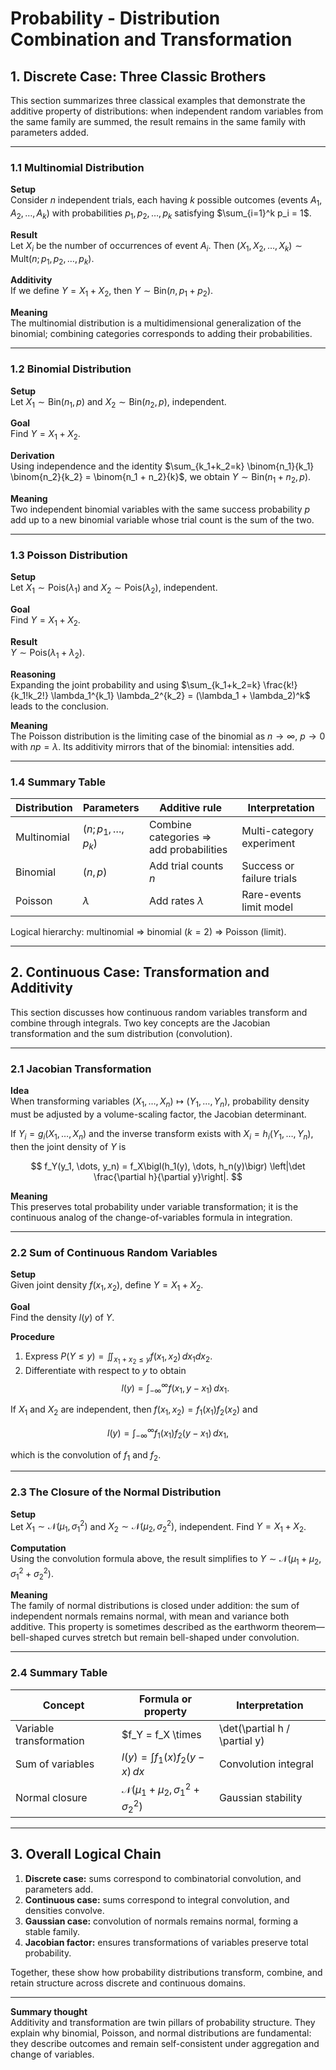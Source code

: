 # Probability - Distribution Combination and Transformation

## 1. Discrete Case: Three Classic Brothers

This section summarizes three classical examples that demonstrate the additive property of distributions: when independent random variables from the same family are summed, the result remains in the same family with parameters added.

---

### 1.1 Multinomial Distribution

**Setup**  
Consider $n$ independent trials, each having $k$ possible outcomes (events $A_1, A_2, \dots, A_k$) with probabilities $p_1, p_2, \dots, p_k$ satisfying $\sum_{i=1}^k p_i = 1$.

**Result**  
Let $X_i$ be the number of occurrences of event $A_i$. Then $(X_1, X_2, \dots, X_k) \sim \mathrm{Mult}(n; p_1, p_2, \dots, p_k)$.

**Additivity**  
If we define $Y = X_1 + X_2$, then $Y \sim \mathrm{Bin}(n, p_1 + p_2)$.

**Meaning**  
The multinomial distribution is a multidimensional generalization of the binomial; combining categories corresponds to adding their probabilities.

---

### 1.2 Binomial Distribution

**Setup**  
Let $X_1 \sim \mathrm{Bin}(n_1, p)$ and $X_2 \sim \mathrm{Bin}(n_2, p)$, independent.

**Goal**  
Find $Y = X_1 + X_2$.

**Derivation**  
Using independence and the identity $\sum_{k_1+k_2=k} \binom{n_1}{k_1} \binom{n_2}{k_2} = \binom{n_1 + n_2}{k}$, we obtain $Y \sim \mathrm{Bin}(n_1 + n_2, p)$.

**Meaning**  
Two independent binomial variables with the same success probability $p$ add up to a new binomial variable whose trial count is the sum of the two.

---

### 1.3 Poisson Distribution

**Setup**  
Let $X_1 \sim \mathrm{Pois}(\lambda_1)$ and $X_2 \sim \mathrm{Pois}(\lambda_2)$, independent.

**Goal**  
Find $Y = X_1 + X_2$.

**Result**  
$Y \sim \mathrm{Pois}(\lambda_1 + \lambda_2)$.

**Reasoning**  
Expanding the joint probability and using $\sum_{k_1+k_2=k} \frac{k!}{k_1!k_2!} \lambda_1^{k_1} \lambda_2^{k_2} = (\lambda_1 + \lambda_2)^k$ leads to the conclusion.

**Meaning**  
The Poisson distribution is the limiting case of the binomial as $n \to \infty$, $p \to 0$ with $np = \lambda$. Its additivity mirrors that of the binomial: intensities add.

---

### 1.4 Summary Table

| Distribution | Parameters | Additive rule | Interpretation |
|--------------|------------|---------------|----------------|
| Multinomial | $(n; p_1, \dots, p_k)$ | Combine categories $\Rightarrow$ add probabilities | Multi-category experiment |
| Binomial | $(n, p)$ | Add trial counts $n$ | Success or failure trials |
| Poisson | $\lambda$ | Add rates $\lambda$ | Rare-events limit model |

Logical hierarchy: multinomial $\Rightarrow$ binomial ($k=2$) $\Rightarrow$ Poisson (limit).

---

## 2. Continuous Case: Transformation and Additivity

This section discusses how continuous random variables transform and combine through integrals. Two key concepts are the Jacobian transformation and the sum distribution (convolution).

---

### 2.1 Jacobian Transformation

**Idea**  
When transforming variables $(X_1, \dots, X_n) \mapsto (Y_1, \dots, Y_n)$, probability density must be adjusted by a volume-scaling factor, the Jacobian determinant.

If $Y_i = g_i(X_1, \dots, X_n)$ and the inverse transform exists with $X_i = h_i(Y_1, \dots, Y_n)$, then the joint density of $Y$ is

$$
f_Y(y_1, \dots, y_n) = f_X\bigl(h_1(y), \dots, h_n(y)\bigr) \left|\det \frac{\partial h}{\partial y}\right|.
$$

**Meaning**  
This preserves total probability under variable transformation; it is the continuous analog of the change-of-variables formula in integration.

---

### 2.2 Sum of Continuous Random Variables

**Setup**  
Given joint density $f(x_1, x_2)$, define $Y = X_1 + X_2$.

**Goal**  
Find the density $l(y)$ of $Y$.

**Procedure**
1. Express $P(Y \le y) = \iint_{x_1+x_2 \le y} f(x_1, x_2)\,dx_1 dx_2$.
2. Differentiate with respect to $y$ to obtain
$$
l(y) = \int_{-\infty}^{\infty} f(x_1, y - x_1)\,dx_1.
$$

If $X_1$ and $X_2$ are independent, then $f(x_1, x_2) = f_1(x_1) f_2(x_2)$ and

$$
l(y) = \int_{-\infty}^{\infty} f_1(x_1) f_2(y - x_1)\,dx_1,
$$

which is the convolution of $f_1$ and $f_2$.

---

### 2.3 The Closure of the Normal Distribution

**Setup**  
Let $X_1 \sim \mathcal{N}(\mu_1, \sigma_1^2)$ and $X_2 \sim \mathcal{N}(\mu_2, \sigma_2^2)$, independent. Find $Y = X_1 + X_2$.

**Computation**  
Using the convolution formula above, the result simplifies to $Y \sim \mathcal{N}(\mu_1 + \mu_2, \sigma_1^2 + \sigma_2^2)$.

**Meaning**  
The family of normal distributions is closed under addition: the sum of independent normals remains normal, with mean and variance both additive. This property is sometimes described as the earthworm theorem—bell-shaped curves stretch but remain bell-shaped under convolution.

---

### 2.4 Summary Table

| Concept | Formula or property | Interpretation |
|---------|---------------------|----------------|
| Variable transformation | $f_Y = f_X \times |\det(\partial h / \partial y)|$ | Density scaling by coordinate change |
| Sum of variables | $l(y) = \int f_1(x) f_2(y - x)\,dx$ | Convolution integral |
| Normal closure | $\mathcal{N}(\mu_1 + \mu_2, \sigma_1^2 + \sigma_2^2)$ | Gaussian stability |

---

## 3. Overall Logical Chain

1. **Discrete case:** sums correspond to combinatorial convolution, and parameters add.
2. **Continuous case:** sums correspond to integral convolution, and densities convolve.
3. **Gaussian case:** convolution of normals remains normal, forming a stable family.
4. **Jacobian factor:** ensures transformations of variables preserve total probability.

Together, these show how probability distributions transform, combine, and retain structure across discrete and continuous domains.

---

**Summary thought**  
Additivity and transformation are twin pillars of probability structure. They explain why binomial, Poisson, and normal distributions are fundamental: they describe outcomes and remain self-consistent under aggregation and change of variables.

